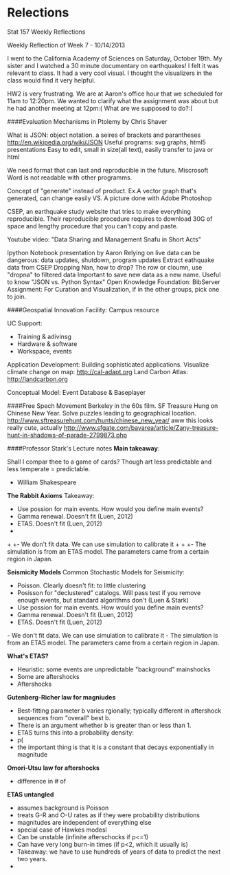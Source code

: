 Relections
==========

Stat 157 Weekly Reflections

Weekly Reflection of Week 7 - 10/14/2013

I went to the California Academy of Sciences on Saturday, October 19th.
My sister and I watched a 30 minute documentary on earthquakes! I felt it was relevant to class.
It had a very cool visual. I thought the visualizers in the class would find it very helpful.

HW2 is very frustrating. We are at Aaron's office hour that we scheduled for 11am to 12:20pm. We wanted to clarify what the assignment was about but he had another meeting at 12pm:(
What are we supposed to do?:(

####Evaluation Mechanisms in Ptolemy by Chris Shaver

What is JSON: object notation. a seires of brackets and parantheses
http://en.wikipedia.org/wiki/JSON
Useful programs: svg graphs, html5 presentations Easy to edit, small in size(all text), easily transfer to java or html

We need format that can last and reproducible in the future. Miscrosoft Word is not readable with other programms.

Concept of "generate" instead of product. Ex.A vector graph that's generated, can change easily VS. A picture done with Adobe Photoshop

CSEP, an earthquake study website that tries to make everything reproducible. Their reproducible procedure requires to download 30G of space and lengthy procedure that you can't copy and paste.

Youtube video: "Data Sharing and Management Snafu in Short Acts"

Ipython Notebook presentation by Aaron Relying on live data can be dangerous: data updates, shutdown, program updates
Extract eathquake data from CSEP
Dropping Nan, how to drop? The row or cloumn, use "dropna" to filtered data Important to save new data as a new name.
Useful to know "JSON vs. Python Syntax"
Open Knowledge Foundation: BibServer
Assignment: For Curation and Visualization, if in the other groups, pick one to join.

####Geospatial Innovation Facility: Campus resource

UC Support:
* Training & adivinsg
* Hardware & software
* Workspace, events

Application Development:
Building sophisticated applications.
Visualize climate change on map: http://cal-adapt.org
Land Carbon Atlas: http://landcarbon.org

Conceptual Model:
Event Database & Baseplayer

####Free Spech Movement
Berkeley in the 60s film. 
SF Treasure Hung on Chinese New Year. Solve puzzles leading to geographical location.
http://www.sftreasurehunt.com/hunts/chinese_new_year/
aww this looks really cute, actually
http://www.sfgate.com/bayarea/article/Zany-treasure-hunt-in-shadows-of-parade-2799873.php

####Professor Stark's Lecture notes
__Main takeaway__: 

Shall I compar thee to a game of cards?
Though art less predictable and less temperate = predictable.
- William Shakespeare

__The Rabbit Axioms__ 
Takeaway: 


 -   Use possion for main events. How would you define main events?
 - Gamma renewal. Doesn't fit (Luen, 2012)
 - ETAS. Doesn't fit (Luen, 2012)
- 
+<Test>
+- We don't fit data. We can use simulation to calibrate it
+
+<ETAS v Auto>
+- The simulation is from an ETAS model. The parameters came from a certain region in Japan.

__Seismicity Models__
Common Stochastic Models for Seismicity:
- Poisson. Clearly doesn't fit: to little clustering
- Posisson for "declustered" catalogs. Will pass test if you remove enough events, but standard algorithms don't (Luen & Stark)
-   Use possion for main events. How would you define main events?
- Gamma renewal. Doesn't fit (Luen, 2012)
- ETAS. Doesn't fit (Luen, 2012)
<Test>
- We don't fit data. We can use simulation to calibrate it

<ETAS v Auto>
- The simulation is from an ETAS model. The parameters came from a certain region in Japan.


__What's ETAS?__
<Epidemic-type aftershcok sequence>
- Heuristic: some events are unpredictable "background" mainshocks
- Some are aftershocks
- Aftershocks 


__Gutenberg-Richer law for magniudes__

- Best-fitting parameter b varies rgionally; typically different in aftershock sequences from "overall" best b.
- There is an argument whether b is greater than or less than 1.
- ETAS turns this into a probability density:
-  p(
- the important thing is that it is a constant that decays exponentially in magnitude

__Omori-Utsu law for aftershocks__
- difference in # of 


__ETAS untangled__
- assumes background is Poisson
- treats G-R and O-U rates as if they were probability distributions
- magnitudes are independent of everything else
- special case of Hawkes modesl
- Can be unstable (infinite afterschocks if p<=1)
- Can have very long burn-in times (if p<2, which it usually is)
- Takeaway: we have to use hundreds of years of data to predict the next two years.
- 


